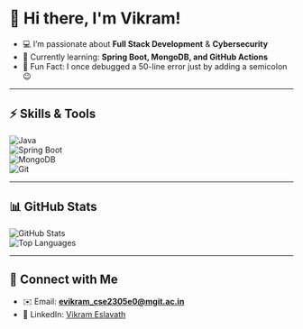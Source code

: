 # 👋 Hi there, I'm Vikram!  

- 💻 I’m passionate about **Full Stack Development** & **Cybersecurity**  
- 🌱 Currently learning: **Spring Boot, MongoDB, and GitHub Actions**  
- 🎉 Fun Fact: I once debugged a 50-line error just by adding a semicolon 😉  

---

## ⚡ Skills & Tools  

![Java](https://img.shields.io/badge/Java-ED8B00?style=for-the-badge&logo=java&logoColor=white)  
![Spring Boot](https://img.shields.io/badge/SpringBoot-6DB33F?style=for-the-badge&logo=spring-boot&logoColor=white)  
![MongoDB](https://img.shields.io/badge/MongoDB-4DB33D?style=for-the-badge&logo=mongodb&logoColor=white)  
![Git](https://img.shields.io/badge/Git-F05032?style=for-the-badge&logo=git&logoColor=white)  

---

## 📊 GitHub Stats  

![GitHub Stats](https://github-readme-stats.vercel.app/api?username=eslavathvikram&show_icons=true&theme=radical)  
![Top Languages](https://github-readme-stats.vercel.app/api/top-langs/?username=eslavathvikram&layout=compact&theme=radical)  

---

## 🔗 Connect with Me  

- ✉️ Email: **evikram_cse2305e0@mgit.ac.in**  
- 💼 LinkedIn: [Vikram Eslavath](https://linkedin.com/in/eslavathvikram-example)
